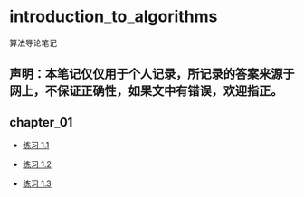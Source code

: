 # introduction_to_algorithms

算法导论笔记

## 声明：本笔记仅仅用于个人记录，所记录的答案来源于网上，不保证正确性，如果文中有错误，欢迎指正。

## chapter_01

* [练习 1.1](https://xinghelanchen.github.io/introduction_to_algorithms/chapter_01/1.1.md)

* [练习 1.2](https://xinghelanchen.github.io/introduction_to_algorithms/chapter_01/1.2.md)

* [练习 1.3](https://xinghelanchen.github.io/introduction_to_algorithms/chapter_01/1.3.md)
